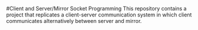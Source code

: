 #Client and Server/Mirror Socket Programming
This repository contains a project that replicates a client-server communication system in which client communicates alternatively between server and mirror.
